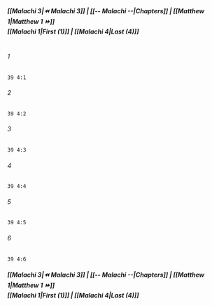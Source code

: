
##### **[[Malachi 3|⏪ Malachi 3]] | [[-- Malachi --|Chapters]] | [[Matthew 1|Matthew 1 ⏩]]**<br>**[[Malachi 1|First (1)]] | [[Malachi 4|Last (4)]]**<br><br>

###### 1
``` verse
39 4:1
```
###### 2
``` verse
39 4:2
```
###### 3
``` verse
39 4:3
```
###### 4
``` verse
39 4:4
```
###### 5
``` verse
39 4:5
```
###### 6
``` verse
39 4:6
```

##### **[[Malachi 3|⏪ Malachi 3]] | [[-- Malachi --|Chapters]] | [[Matthew 1|Matthew 1 ⏩]]**<br>**[[Malachi 1|First (1)]] | [[Malachi 4|Last (4)]]**
